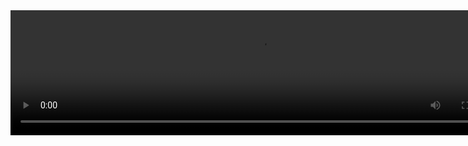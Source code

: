 <video width="800" height="200" controls>
  <source src="https://youtu.be/embed/c_7IijCK7GY">
</video>
